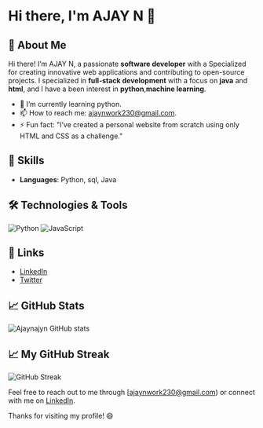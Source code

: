 # Hi there, I'm AJAY N 👋
## 🌟 About Me
Hi there! I’m AJAY N, a passionate **software developer** with a Specialized for creating innovative web applications and contributing to open-source projects. I specialized in **full-stack development** with a focus on **java** and **html**, and I have a been interest in **python**,**machine learning**.


- 🌱 I’m currently learning python.
- 📫 How to reach me: ajaynwork230@gmail.com.
- ⚡ Fun fact: "I’ve created a personal website from scratch using only HTML and CSS as a challenge."

## 🚀 Skills
- **Languages**: Python, sql, Java
## 🛠️ Technologies & Tools
![Python](https://img.shields.io/badge/-Python-3776AB?style=flat&logo=python&logoColor=white)
![JavaScript](https://img.shields.io/badge/-JavaScript-F7DF1E?style=flat&logo=javascript&logoColor=black)

## 🔗 Links
- [LinkedIn](https://www.linkedin.com/in/ajay-n12/)
- [Twitter](https://x.com/ajayajayn05)
## 📈 GitHub Stats
![Ajaynajyn GitHub stats](https://github.com/Ajaynajayn)
## 📈 My GitHub Streak
![GitHub Streak](https://github-readme-streak-stats.herokuapp.com/?user=your-github-username&theme=dark&hide_border=true&date_format=j%20M%20Y)

Feel free to reach out to me through [ajaynwork230@gmail.com) or connect with me on [LinkedIn](https://www.linkedin.com/in/ajay-n12/).

Thanks for visiting my profile! 😄

